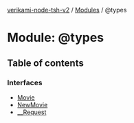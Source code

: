 [verikami-node-tsh-v2](../README.md) / [Modules](../modules.md) / @types

# Module: @types

## Table of contents

### Interfaces

- [Movie](../interfaces/types.Movie.md)
- [NewMovie](../interfaces/types.NewMovie.md)
- [\_\_Request](../interfaces/types.__Request.md)
